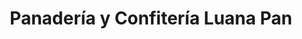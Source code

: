 ---
title: "Panadería y Confitería Luana Pan"
url: /ciudad-del-este/panaderia-y-confiteria-luana-pan/
shop: Bäckerei
---